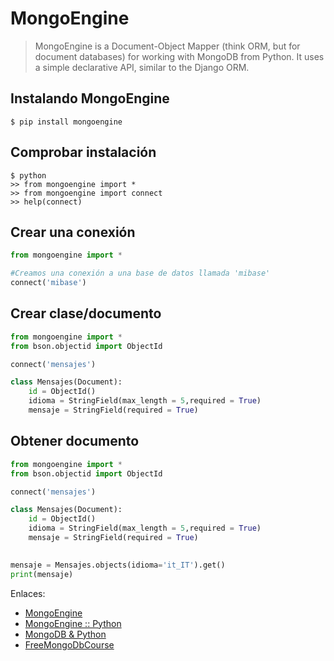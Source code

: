 # MongoEngine

> MongoEngine is a Document-Object Mapper (think ORM, but for document databases) for working with MongoDB from Python. It uses a simple declarative API, similar to the Django ORM.


## Instalando MongoEngine

```
$ pip install mongoengine
```

## Comprobar instalación

```
$ python
>> from mongoengine import *
>> from mongoengine import connect
>> help(connect)
```

## Crear una conexión
```python
from mongoengine import *

#Creamos una conexión a una base de datos llamada 'mibase'
connect('mibase')
```

## Crear clase/documento
```python
from mongoengine import *
from bson.objectid import ObjectId

connect('mensajes')

class Mensajes(Document):
    id = ObjectId()
    idioma = StringField(max_length = 5,required = True)
    mensaje = StringField(required = True)

```

## Obtener documento
```python
from mongoengine import *
from bson.objectid import ObjectId

connect('mensajes')

class Mensajes(Document):
    id = ObjectId()
    idioma = StringField(max_length = 5,required = True)
    mensaje = StringField(required = True)
    

mensaje = Mensajes.objects(idioma='it_IT').get()
print(mensaje)

```




Enlaces:
* [MongoEngine](http://mongoengine.org/)
* [MongoEngine :: Python](https://github.com/MongoEngine/mongoengine)
* [MongoDB & Python](https://pythonise.com/series/mongodb-and-python/mongodb-python-mongoengine-pt1)
* [FreeMongoDbCourse](https://freemongodbcourse.com/)
